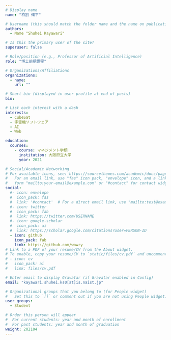 ```yaml
---
# Display name
name: "栢割 脩平"

# Username (this should match the folder name and the name on publications)
authors:
  - Name "Shuhei Kayawari"

# Is this the primary user of the site?
superuser: false

# Role/position (e.g., Professor of Artificial Intelligence)
role: "博士前期課程"

# Organizations/Affiliations
organizations:
  - name:
    url: ""

# Short bio (displayed in user profile at end of posts)
bio:

# List each interest with a dash
interests:
  - CubeSat
  - 宇宙機ソフトウェア
  - AI
  - Web

education:
  courses:
    - course: マネジメント学類
      institution: 大阪府立大学
      year: 2021

# Social/Academic Networking
# For available icons, see: https://sourcethemes.com/academic/docs/page-builder/#icons
#   For an email link, use "fas" icon pack, "envelope" icon, and a link in the
#   form "mailto:your-email@example.com" or "#contact" for contact widget.
social:
  #- icon: envelope
  #  icon_pack: fas
  #  link: '#contact'  # For a direct email link, use "mailto:test@example.org".
  #- icon: twitter
  #  icon_pack: fab
  #  link: https://twitter.com/USERNAME
  #- icon: google-scholar
  #  icon_pack: ai
  #  link: https://scholar.google.com/citations?user=PERSON-ID
  - icon: github
    icon_pack: fab
    link: https://github.com/wowry
# Link to a PDF of your resume/CV from the About widget.
# To enable, copy your resume/CV to `static/files/cv.pdf` and uncomment the lines below.
# - icon: cv
#   icon_pack: ai
#   link: files/cv.pdf

# Enter email to display Gravatar (if Gravatar enabled in Config)
email: "kayawari.shuhei.ks0[at]is.naist.jp"

# Organizational groups that you belong to (for People widget)
#   Set this to `[]` or comment out if you are not using People widget.
user_groups:
  - Student

# Order this person will appear
#  For current students: year and month of enrollment
#  For past students: year and month of graduation
weight: 202104
---
```

